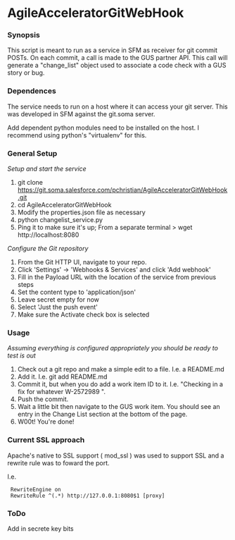 AgileAcceleratorGitWebHook
=================

### Synopsis

This script is meant to run as a service in SFM as receiver for git commit POSTs.  On each commit, a call is made to the GUS partner API. This call will generate a "change_list" object used to associate a code check with a GUS story or bug.

### Dependences


The service needs to run on a host where it can access your git server. This was developed in SFM against the git.soma server.


Add dependent python modules need to be installed on the host. I recommend using python's "virtualenv" for this.

### General Setup

*Setup and start the service*
  1. git clone https://git.soma.salesforce.com/pchristian/AgileAcceleratorGitWebHook.git
  2. cd AgileAcceleratorGitWebHook
  3. Modify the properties.json file as necessary
  4. python changelist_service.py 
  5. Ping it to make sure it's up; From a separate terminal > wget http://localhost:8080
  
*Configure the Git repository*
  1. From the Git HTTP UI, navigate to your repo.
  2. Click 'Settings' -> 'Webhooks & Services' and click 'Add webhook'
  3. Fill in the Payload URL with the location of the service from previous steps
  4. Set the content type to 'application/json'
  5. Leave secret empty for now
  6. Select 'Just the push event'
  7. Make sure the Activate check box is selected

### Usage

  *Assuming everything is configured appropriately you should be ready to test is out*
  1. Check out a git repo and make a simple edit to a file. I.e. a README.md
  2. Add it. I.e. git add README.md
  3. Commit it, but when you do add a work item ID to it. I.e. "Checking in a fix for whatever W-2572989 ".
  4. Push the commit.
  5. Wait a little bit then navigate to the GUS work item. You should see an entry in the Change List section at the bottom of the page.
  6. W00t! You're done!
  

### Current SSL approach

  Apache's native to SSL support ( mod_ssl ) was used to support SSL and a rewrite rule was to foward the port. 

I.e.
```
 RewriteEngine on 
 RewriteRule ^(.*) http://127.0.0.1:8080$1 [proxy]
````

### ToDo


Add in secrete key bits
